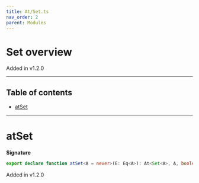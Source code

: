```yaml
---
title: At/Set.ts
nav_order: 2
parent: Modules
---
```


# Set overview

Added in v1.2.0

---

<h2 class="text-delta">Table of contents</h2>

- [atSet](#atset)

---

# atSet

**Signature**

```ts
export declare function atSet<A = never>(E: Eq<A>): At<Set<A>, A, boolean>
```

Added in v1.2.0
